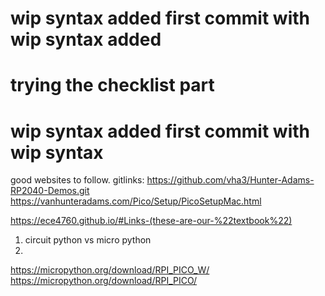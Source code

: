 
# wip syntax added first commit with wip syntax added
trying the checklist part
=======
# wip syntax added first commit with wip syntax

good websites to follow.
gitlinks: https://github.com/vha3/Hunter-Adams-RP2040-Demos.git
https://vanhunteradams.com/Pico/Setup/PicoSetupMac.html

https://ece4760.github.io/#Links-(these-are-our-%22textbook%22)

1. circuit python vs micro python
2. 

https://micropython.org/download/RPI_PICO_W/
https://micropython.org/download/RPI_PICO/

